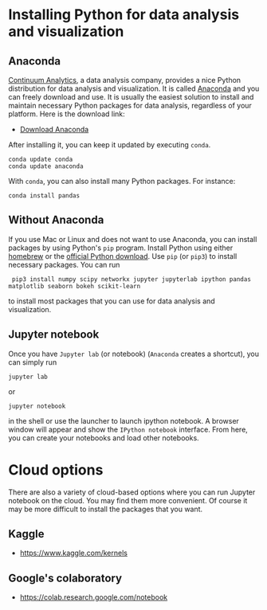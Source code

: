# Installing Python for data analysis and visualization

## Anaconda

[Continuum Analytics][continuum], a data analysis company, provides a nice Python distribution for data analysis and visualization. It is called [Anaconda][conda] and you can freely download and use. It is usually the easiest solution to install and maintain necessary Python packages for data analysis, regardless of your platform. Here is the download link:

- [Download Anaconda](https://www.anaconda.com/download)

After installing it, you can keep it updated by executing `conda`. 

    conda update conda
    conda update anaconda

With `conda`, you can also install many Python packages. For instance:

    conda install pandas

## Without Anaconda

If you use Mac or Linux and does not want to use Anaconda, you can install packages by using Python's `pip` program.  Install Python using either [homebrew][brew] or the [official Python download][python-download]. Use `pip` (or `pip3`) to install necessary packages. You can run

     pip3 install numpy scipy networkx jupyter jupyterlab ipython pandas matplotlib seaborn bokeh scikit-learn

to install most packages that you can use for data analysis and visualization.

## Jupyter notebook

Once you have `Jupyter lab` (or notebook) (`Anaconda` creates a shortcut), you can simply run 

    jupyter lab 
or 

    jupyter notebook 

in the shell or use the launcher to launch ipython notebook. A browser window will appear and show the `IPython notebook` interface. From here, you can create your notebooks and load other notebooks.  

# Cloud options

There are also a variety of cloud-based options where you can run Jupyter notebook on the cloud. You may find them more convenient. Of course it may be more difficult to install the packages that you want. 

## Kaggle

- https://www.kaggle.com/kernels

## Google's colaboratory

- https://colab.research.google.com/notebook


[conda]: http://continuum.io/downloads
[python-download]: https://www.python.org/downloads/
[brew]: http://brew.sh/
[continuum]: http://continuum.io/about-continuum
[wakari]: https://wakari.io
